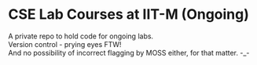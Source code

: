 CSE Lab Courses at IIT-M (Ongoing)
==================================

A private repo to hold code for ongoing labs.  
Version control - prying eyes FTW!  
And no possibility of incorrect flagging by MOSS either, for that matter. -_-
